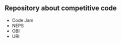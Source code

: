 <h2>Repository about competitive code</h2>
<ul>
    <li>Code Jam</li>
    <li>NEPS</li>
    <li>OBI</li>
    <li>URI</li>
</ul>